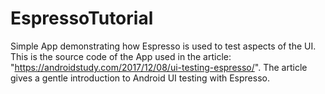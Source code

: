 # EspressoTutorial
Simple App demonstrating how Espresso is used to test aspects of the UI.
This is the source code of the App used in the article: "https://androidstudy.com/2017/12/08/ui-testing-espresso/". The article gives a gentle introduction to Android UI testing with Espresso. 



